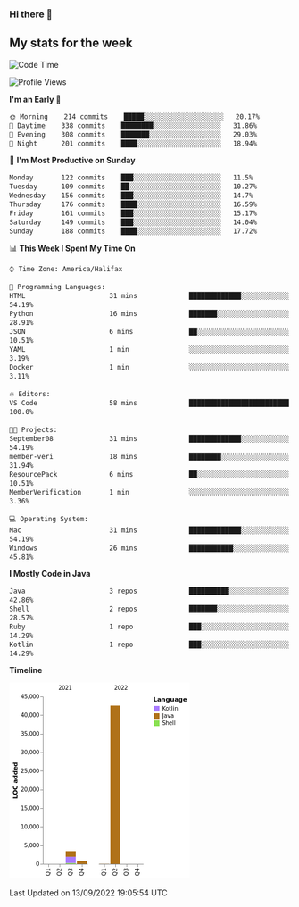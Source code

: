 ### Hi there 👋

## My stats for the week
<!--START_SECTION:waka-->
![Code Time](http://img.shields.io/badge/Code%20Time-393%20hrs%2016%20mins-blue)

![Profile Views](http://img.shields.io/badge/Profile%20Views-2-blue)

**I'm an Early 🐤** 

```text
🌞 Morning    214 commits    █████░░░░░░░░░░░░░░░░░░░░   20.17% 
🌆 Daytime    338 commits    ████████░░░░░░░░░░░░░░░░░   31.86% 
🌃 Evening    308 commits    ███████░░░░░░░░░░░░░░░░░░   29.03% 
🌙 Night      201 commits    ████░░░░░░░░░░░░░░░░░░░░░   18.94%

```
📅 **I'm Most Productive on Sunday** 

```text
Monday       122 commits    ███░░░░░░░░░░░░░░░░░░░░░░   11.5% 
Tuesday      109 commits    ██░░░░░░░░░░░░░░░░░░░░░░░   10.27% 
Wednesday    156 commits    ███░░░░░░░░░░░░░░░░░░░░░░   14.7% 
Thursday     176 commits    ████░░░░░░░░░░░░░░░░░░░░░   16.59% 
Friday       161 commits    ███░░░░░░░░░░░░░░░░░░░░░░   15.17% 
Saturday     149 commits    ███░░░░░░░░░░░░░░░░░░░░░░   14.04% 
Sunday       188 commits    ████░░░░░░░░░░░░░░░░░░░░░   17.72%

```


📊 **This Week I Spent My Time On** 

```text
⌚︎ Time Zone: America/Halifax

💬 Programming Languages: 
HTML                     31 mins             █████████████░░░░░░░░░░░░   54.19% 
Python                   16 mins             ███████░░░░░░░░░░░░░░░░░░   28.91% 
JSON                     6 mins              ██░░░░░░░░░░░░░░░░░░░░░░░   10.51% 
YAML                     1 min               ░░░░░░░░░░░░░░░░░░░░░░░░░   3.19% 
Docker                   1 min               ░░░░░░░░░░░░░░░░░░░░░░░░░   3.11%

🔥 Editors: 
VS Code                  58 mins             █████████████████████████   100.0%

🐱‍💻 Projects: 
September08              31 mins             █████████████░░░░░░░░░░░░   54.19% 
member-veri              18 mins             ████████░░░░░░░░░░░░░░░░░   31.94% 
ResourcePack             6 mins              ██░░░░░░░░░░░░░░░░░░░░░░░   10.51% 
MemberVerification       1 min               ░░░░░░░░░░░░░░░░░░░░░░░░░   3.36%

💻 Operating System: 
Mac                      31 mins             █████████████░░░░░░░░░░░░   54.19% 
Windows                  26 mins             ███████████░░░░░░░░░░░░░░   45.81%

```

**I Mostly Code in Java** 

```text
Java                     3 repos             ██████████░░░░░░░░░░░░░░░   42.86% 
Shell                    2 repos             ███████░░░░░░░░░░░░░░░░░░   28.57% 
Ruby                     1 repo              ███░░░░░░░░░░░░░░░░░░░░░░   14.29% 
Kotlin                   1 repo              ███░░░░░░░░░░░░░░░░░░░░░░   14.29%

```


**Timeline**

![Chart not found](https://raw.githubusercontent.com/lyndseyy/lyndseyy/main/charts/bar_graph.png) 


 Last Updated on 13/09/2022 19:05:54 UTC
<!--END_SECTION:waka-->